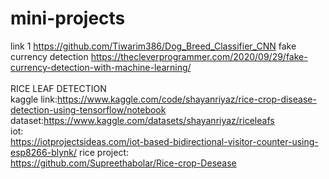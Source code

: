 # mini-projects
link 1
https://github.com/Tiwarim386/Dog_Breed_Classifier_CNN
fake currency detection
https://thecleverprogrammer.com/2020/09/29/fake-currency-detection-with-machine-learning/
<br>
<br>
RICE LEAF DETECTION
<br>
kaggle link:https://www.kaggle.com/code/shayanriyaz/rice-crop-disease-detection-using-tensorflow/notebook <br>
dataset:https://www.kaggle.com/datasets/shayanriyaz/riceleafs<br>
iot:<br>
https://iotprojectsideas.com/iot-based-bidirectional-visitor-counter-using-esp8266-blynk/
rice project:<br>
https://github.com/Supreethabolar/Rice-crop-Desease
